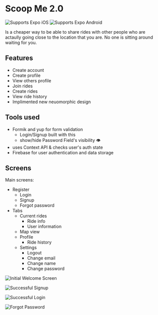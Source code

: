 # Scoop Me 2.0

<p>
  <!-- iOS -->
  <img alt="Supports Expo iOS" longdesc="Supports Expo iOS" src="https://img.shields.io/badge/iOS-4630EB.svg?style=flat-square&logo=APPLE&labelColor=999999&logoColor=fff" />
  <!-- Android -->
  <img alt="Supports Expo Android" longdesc="Supports Expo Android" src="https://img.shields.io/badge/Android-4630EB.svg?style=flat-square&logo=ANDROID&labelColor=A4C639&logoColor=fff" />  
</p>

Is a cheaper way to be able to share rides with other people who are actaully going close to the location that you are. No one is sitting around waiting for you.

## Features
- Create account
- Create profile
- View others profile
- Join rides
- Create rides
- View ride history
- Implimented new neuomorphic design 

## Tools used

- Formik and yup for form validation
    - Login/Signup built with this
    - show/hide Password Field's visibility 👁
- uses Context API & checks user's auth state
-  Firebase for user authentication and data storage 


## Screens

Main screens:

- Register
    - Login
    - Signup
    - Forgot password
- Tabs
    - Current rides
        - Ride info
        - User information
    - Map view
    - Profile
        - Ride history
    - Settings
        - Logout
        - Change email
        - Change name
        - Change password

![Initial Welcome Screen](https://imgur.com/a/KuBUrpW)

![Successful Signup](https://i.imgur.com/Ih72jol.gif)

![Successful Login](https://i.imgur.com/Xp0tiI1.gif)

![Forgot Password](https://i.imgur.com/HDvQMfp.png)

